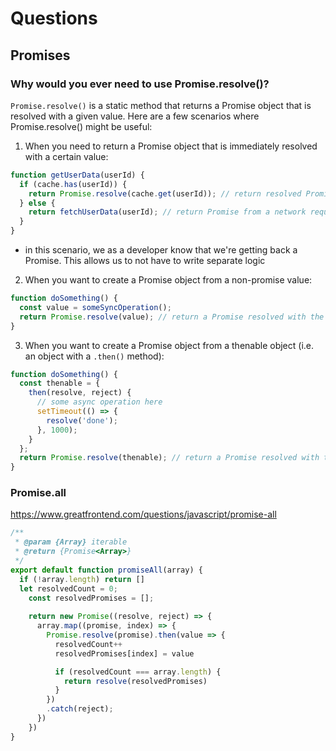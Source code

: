 # Questions

## Promises

### Why would you ever need to use Promise.resolve()?

`Promise.resolve()` is a static method that returns a Promise object that is resolved with a given value.
Here are a few scenarios where Promise.resolve() might be useful:

1. When you need to return a Promise object that is immediately resolved with a certain value:

```js
function getUserData(userId) {
  if (cache.has(userId)) {
    return Promise.resolve(cache.get(userId)); // return resolved Promise
  } else {
    return fetchUserData(userId); // return Promise from a network request
  }
}
```
- in this scenario, we as a developer know that we're getting back a Promise. This allows us to not have
to write separate logic

2. When you want to create a Promise object from a non-promise value:

```js
function doSomething() {
  const value = someSyncOperation();
  return Promise.resolve(value); // return a Promise resolved with the value
}
```

3. When you want to create a Promise object from a thenable object (i.e. an object with a `.then()` method):

```js
function doSomething() {
  const thenable = {
    then(resolve, reject) {
      // some async operation here
      setTimeout(() => {
        resolve('done');
      }, 1000);
    }
  };
  return Promise.resolve(thenable); // return a Promise resolved with the thenable
}
```

### Promise.all

https://www.greatfrontend.com/questions/javascript/promise-all

```js
/**
 * @param {Array} iterable
 * @return {Promise<Array>}
 */
export default function promiseAll(array) {
  if (!array.length) return []
  let resolvedCount = 0;
    const resolvedPromises = [];
    
    return new Promise((resolve, reject) => {
      array.map((promise, index) => {
        Promise.resolve(promise).then(value => {
          resolvedCount++
          resolvedPromises[index] = value

          if (resolvedCount === array.length) {
            return resolve(resolvedPromises)
          }
        })
        .catch(reject);
      })
    })
}
```